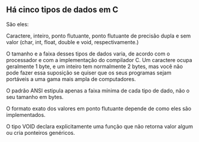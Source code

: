 ## Há cinco tipos de dados em C ##

São eles:

Caractere, inteiro, ponto flutuante, ponto flutuante de precisão dupla e sem valor 
(char, int, float, double e void, respectivamente.)

O tamanho e a faixa desses tipos de dados varia, de acordo com o processador e com a implementação do compilador C. Um caractere ocupa geralmente 1 byte, e um inteiro tem normalmente 2 bytes, mas você não pode fazer essa suposição se quiser que os seus programas sejam portáveis a uma gama mais ampla de computadores.

O padrão ANSI estipula apenas a faixa mínima de cada tipo de dado, não o seu tamanho em bytes.

O formato exato dos valores em ponto flutuante depende de como eles são implementados.

O tipo VOID declara explicitamente uma função que não retorna valor algum ou cria ponteiros genéricos.

